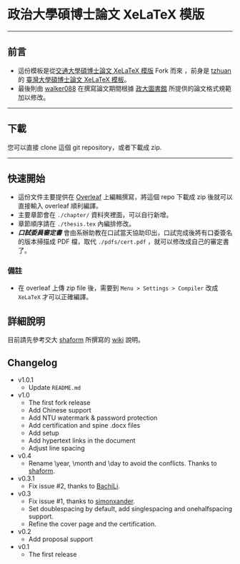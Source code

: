# 政治大學碩博士論文 XeLaTeX 模版

---

## 前言

- 這份模板是從[交通大學碩博士論文 XeLaTeX 模版](https://github.com/Po-haoHuang/nctu-thesis) Fork 而來
  ，前身是 [tzhuan](http://github.com/tzhuan) 的
  [臺灣大學碩博士論文 XeLaTeX 模板](https://github.com/tzhuan/ntu-thesis)。
- 最後則由 [walker088](https://github.com/Walker088) 在撰寫論文期間根據 [政大圖書館](http://www.lib.nccu.edu.tw/thesis/download.html) 所提供的論文格式規範加以修改。

---

## 下載

您可以直接 clone 這個 git repository，或者下載成 zip.

---

## 快速開始

- 這份文件主要提供在 [Overleaf](https://www.overleaf.com/) 上編輯撰寫，將這個 repo 下載成 zip 後就可以直接輸入 overleaf 順利編譯。
- 主要章節會在 `./chapter/` 資料夾裡面，可以自行新增。
- 章節順序請在 `./thesis.tex` 內編排修改。
- **_口試委員審定書_** 會由系辦助教在口試當天協助印出，口試完成後將有口委簽名的版本掃描成 PDF 檔，取代 `./pdfs/cert.pdf` ，就可以修改成自己的審定書了。

### 備註

- 在 overleaf 上傳 zip file 後，需要到 `Menu > Settings > Compiler` 改成 `XeLaTeX` 才可以正確編譯。

## 詳細說明

目前請先參考交大 [shaform](https://github.com/shaform) 所撰寫的 [wiki](https://github.com/shaform/ntu-thesis/wiki) 說明。

## Changelog

- v1.0.1
  - Update `README.md`
- v1.0
  - The first fork release
  - Add Chinese support
  - Add NTU watermark & password protection
  - Add certification and spine .docx files
  - Add setup
  - Add hypertext links in the document
  - Adjust line spacing
- v0.4
  - Rename \year, \month and \day to avoid the conflicts. Thanks to [shaform](https://github.com/shaform).
- v0.3.1
  - Fix issue #2, thanks to [BachiLi](https://github.com/BachiLi).
- v0.3
  - Fix issue #1, thanks to [simonxander](https://github.com/simonxander).
  - Set doublespacing by default, add singlespacing and onehalfspacing support.
  - Refine the cover page and the certification.
- v0.2
  - Add proposal support
- v0.1
  - The first release
